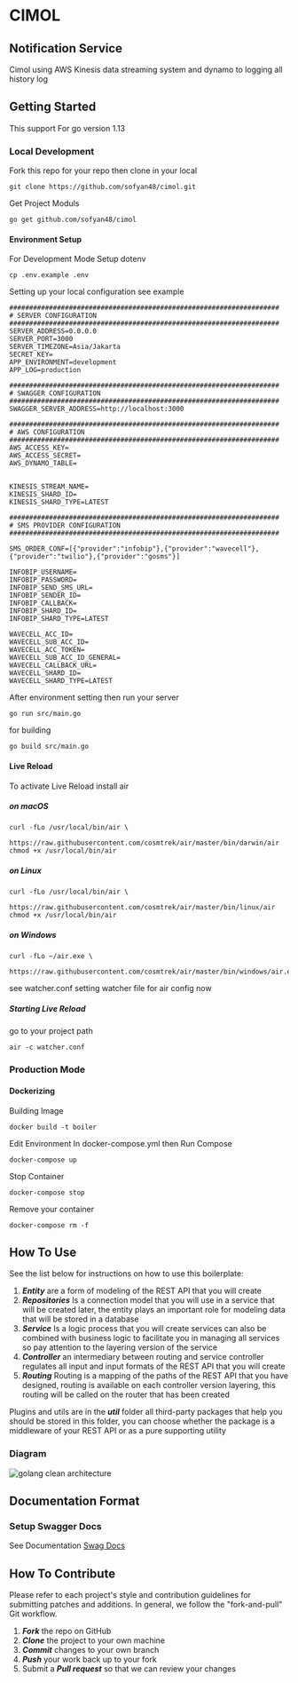 # CIMOL
## Notification Service 
Cimol using AWS Kinesis data streaming system and dynamo to logging all history log
## Getting Started
This support For go version 1.13 

### Local Development

Fork this repo for your repo then clone in your local
```
git clone https://github.com/sofyan48/cimol.git
```

Get Project Moduls

```
go get github.com/sofyan48/cimol
```

#### Environment Setup
For Development Mode Setup dotenv
```
cp .env.example .env
```
Setting up your local configuration see example
```
####################################################################
# SERVER CONFIGURATION
####################################################################
SERVER_ADDRESS=0.0.0.0
SERVER_PORT=3000
SERVER_TIMEZONE=Asia/Jakarta
SECRET_KEY=
APP_ENVIRONMENT=development
APP_LOG=production

####################################################################
# SWAGGER CONFIGURATION
####################################################################
SWAGGER_SERVER_ADDRESS=http://localhost:3000

####################################################################
# AWS CONFIGURATION
####################################################################
AWS_ACCESS_KEY=
AWS_ACCESS_SECRET=
AWS_DYNAMO_TABLE=


KINESIS_STREAM_NAME=
KINESIS_SHARD_ID=
KINESIS_SHARD_TYPE=LATEST

####################################################################
# SMS PROVIDER CONFIGURATION
####################################################################

SMS_ORDER_CONF=[{"provider":"infobip"},{"provider":"wavecell"},{"provider":"twilio"},{"provider":"gosms"}]

INFOBIP_USERNAME=
INFOBIP_PASSWORD=
INFOBIP_SEND_SMS_URL=
INFOBIP_SENDER_ID=
INFOBIP_CALLBACK=
INFOBIP_SHARD_ID=
INFOBIP_SHARD_TYPE=LATEST

WAVECELL_ACC_ID=
WAVECELL_SUB_ACC_ID=
WAVECELL_ACC_TOKEN=
WAVECELL_SUB_ACC_ID_GENERAL=
WAVECELL_CALLBACK_URL=
WAVECELL_SHARD_ID=
WAVECELL_SHARD_TYPE=LATEST
```

After environment setting then run your server

```
go run src/main.go
```

for building
```
go build src/main.go
```
#### Live Reload
To activate Live Reload install air 
##### on macOS

```
curl -fLo /usr/local/bin/air \
    https://raw.githubusercontent.com/cosmtrek/air/master/bin/darwin/air
chmod +x /usr/local/bin/air
```

##### on Linux

```
curl -fLo /usr/local/bin/air \
    https://raw.githubusercontent.com/cosmtrek/air/master/bin/linux/air
chmod +x /usr/local/bin/air
```

##### on Windows

```
curl -fLo ~/air.exe \
    https://raw.githubusercontent.com/cosmtrek/air/master/bin/windows/air.exe
```

see watcher.conf setting watcher file for air config now

##### Starting Live Reload
go to your project path
```
air -c watcher.conf
```

### Production Mode

#### Dockerizing
Building Image
```
docker build -t boiler
```
Edit Environment In docker-compose.yml then Run Compose
```
docker-compose up
```
Stop Container
```
docker-compose stop
```
Remove your container
```
docker-compose rm -f
```


## How To Use
See the list below for instructions on how to use this boilerplate:

1. ***Entity*** are a form of modeling of the REST API that you will create
2. ***Repositories*** Is a connection model that you will use in a service that will be created later, the entity plays an important role for modeling data that will be stored in a database
3. ***Service*** Is a logic process that you will create services can also be combined with business logic to facilitate you in managing all services so pay attention to the layering version of the service
4. ***Controller*** an intermediary between routing and service controller regulates all input and input formats of the REST API that you will create
5. ***Routing*** Routing is a mapping of the paths of the REST API that you have designed, routing is available on each controller version layering, this routing will be called on the router that has been created

Plugins and utils are in the ***util*** folder all third-party packages that help you should be stored in this folder, you can choose whether the package is a middleware of your REST API or as a pure supporting utility

### Diagram

![golang clean architecture](https://github.com/sofyan48/BOILERGOLANG/blob/master/docs/diagram.png)


## Documentation Format
### Setup Swagger Docs
See Documentation 
[Swag Docs](https://github.com/swaggo/swag)

## How To Contribute
Please refer to each project's style and contribution guidelines for submitting patches and additions. In general, we follow the "fork-and-pull" Git workflow.
 1. ***Fork*** the repo on GitHub
 2. ***Clone*** the project to your own machine
 3. ***Commit*** changes to your own branch
 4. ***Push*** your work back up to your fork
 5. Submit a ***Pull request*** so that we can review your changes
